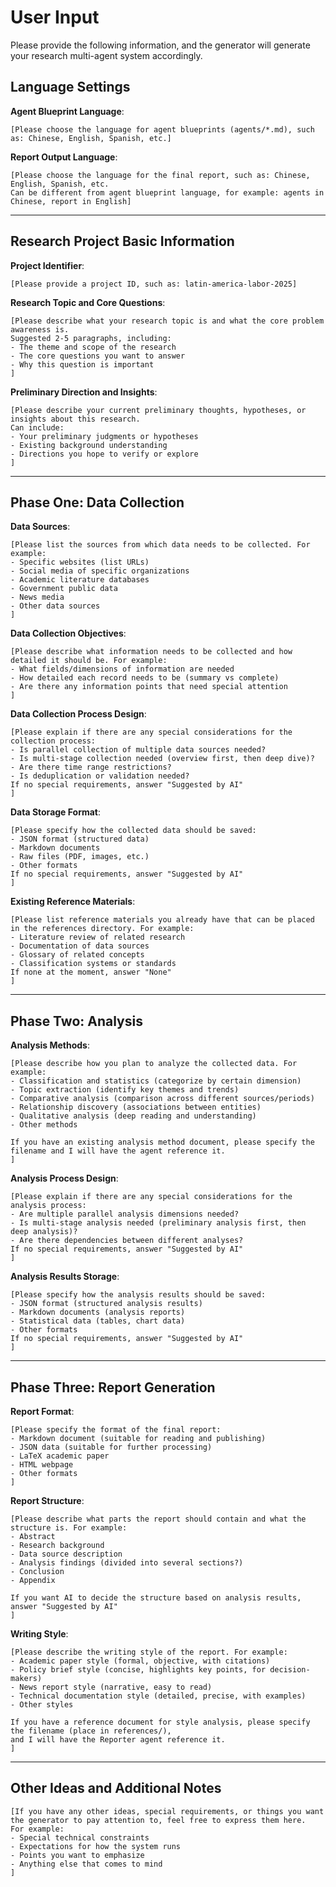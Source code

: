 # User Input

Please provide the following information, and the generator will generate your research multi-agent system accordingly.

## Language Settings

**Agent Blueprint Language**:
```
[Please choose the language for agent blueprints (agents/*.md), such as: Chinese, English, Spanish, etc.]
```

**Report Output Language**:
```
[Please choose the language for the final report, such as: Chinese, English, Spanish, etc.
Can be different from agent blueprint language, for example: agents in Chinese, report in English]
```

---

## Research Project Basic Information

**Project Identifier**:
```
[Please provide a project ID, such as: latin-america-labor-2025]
```

**Research Topic and Core Questions**:
```
[Please describe what your research topic is and what the core problem awareness is.
Suggested 2-5 paragraphs, including:
- The theme and scope of the research
- The core questions you want to answer
- Why this question is important
]
```

**Preliminary Direction and Insights**:
```
[Please describe your current preliminary thoughts, hypotheses, or insights about this research.
Can include:
- Your preliminary judgments or hypotheses
- Existing background understanding
- Directions you hope to verify or explore
]
```

---

## Phase One: Data Collection

**Data Sources**:
```
[Please list the sources from which data needs to be collected. For example:
- Specific websites (list URLs)
- Social media of specific organizations
- Academic literature databases
- Government public data
- News media
- Other data sources
]
```

**Data Collection Objectives**:
```
[Please describe what information needs to be collected and how detailed it should be. For example:
- What fields/dimensions of information are needed
- How detailed each record needs to be (summary vs complete)
- Are there any information points that need special attention
]
```

**Data Collection Process Design**:
```
[Please explain if there are any special considerations for the collection process:
- Is parallel collection of multiple data sources needed?
- Is multi-stage collection needed (overview first, then deep dive)?
- Are there time range restrictions?
- Is deduplication or validation needed?
If no special requirements, answer "Suggested by AI"
]
```

**Data Storage Format**:
```
[Please specify how the collected data should be saved:
- JSON format (structured data)
- Markdown documents
- Raw files (PDF, images, etc.)
- Other formats
If no special requirements, answer "Suggested by AI"
]
```

**Existing Reference Materials**:
```
[Please list reference materials you already have that can be placed in the references directory. For example:
- Literature review of related research
- Documentation of data sources
- Glossary of related concepts
- Classification systems or standards
If none at the moment, answer "None"
]
```

---

## Phase Two: Analysis

**Analysis Methods**:
```
[Please describe how you plan to analyze the collected data. For example:
- Classification and statistics (categorize by certain dimension)
- Topic extraction (identify key themes and trends)
- Comparative analysis (comparison across different sources/periods)
- Relationship discovery (associations between entities)
- Qualitative analysis (deep reading and understanding)
- Other methods

If you have an existing analysis method document, please specify the filename and I will have the agent reference it.
]
```

**Analysis Process Design**:
```
[Please explain if there are any special considerations for the analysis process:
- Are multiple parallel analysis dimensions needed?
- Is multi-stage analysis needed (preliminary analysis first, then deep analysis)?
- Are there dependencies between different analyses?
If no special requirements, answer "Suggested by AI"
]
```

**Analysis Results Storage**:
```
[Please specify how the analysis results should be saved:
- JSON format (structured analysis results)
- Markdown documents (analysis reports)
- Statistical data (tables, chart data)
- Other formats
If no special requirements, answer "Suggested by AI"
]
```

---

## Phase Three: Report Generation

**Report Format**:
```
[Please specify the format of the final report:
- Markdown document (suitable for reading and publishing)
- JSON data (suitable for further processing)
- LaTeX academic paper
- HTML webpage
- Other formats
]
```

**Report Structure**:
```
[Please describe what parts the report should contain and what the structure is. For example:
- Abstract
- Research background
- Data source description
- Analysis findings (divided into several sections?)
- Conclusion
- Appendix

If you want AI to decide the structure based on analysis results, answer "Suggested by AI"
]
```

**Writing Style**:
```
[Please describe the writing style of the report. For example:
- Academic paper style (formal, objective, with citations)
- Policy brief style (concise, highlights key points, for decision-makers)
- News report style (narrative, easy to read)
- Technical documentation style (detailed, precise, with examples)
- Other styles

If you have a reference document for style analysis, please specify the filename (place in references/),
and I will have the Reporter agent reference it.
]
```

---

## Other Ideas and Additional Notes

```
[If you have any other ideas, special requirements, or things you want the generator to pay attention to, feel free to express them here.
For example:
- Special technical constraints
- Expectations for how the system runs
- Points you want to emphasize
- Anything else that comes to mind
]
```
